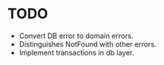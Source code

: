 # TODO

- Convert DB error to domain errors.
- Distinguishes NotFound with other errors.
- Implement transactions in db layer.
